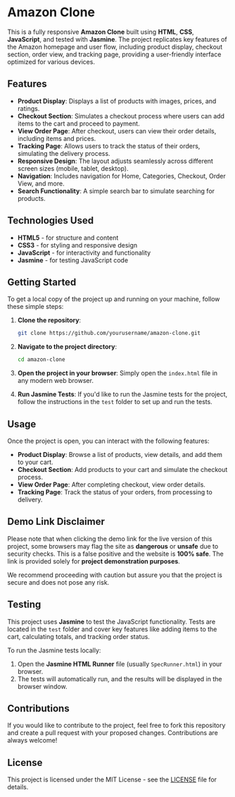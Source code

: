 # Amazon Clone

This is a fully responsive **Amazon Clone** built using **HTML**, **CSS**, **JavaScript**, and tested with **Jasmine**. The project replicates key features of the Amazon homepage and user flow, including product display, checkout section, order view, and tracking page, providing a user-friendly interface optimized for various devices.

## Features

- **Product Display**: Displays a list of products with images, prices, and ratings.
- **Checkout Section**: Simulates a checkout process where users can add items to the cart and proceed to payment.
- **View Order Page**: After checkout, users can view their order details, including items and prices.
- **Tracking Page**: Allows users to track the status of their orders, simulating the delivery process.
- **Responsive Design**: The layout adjusts seamlessly across different screen sizes (mobile, tablet, desktop).
- **Navigation**: Includes navigation for Home, Categories, Checkout, Order View, and more.
- **Search Functionality**: A simple search bar to simulate searching for products.

## Technologies Used

- **HTML5** - for structure and content
- **CSS3** - for styling and responsive design
- **JavaScript** - for interactivity and functionality
- **Jasmine** - for testing JavaScript code

## Getting Started

To get a local copy of the project up and running on your machine, follow these simple steps:

1. **Clone the repository**:
   ```bash
   git clone https://github.com/yourusername/amazon-clone.git
   ```

2. **Navigate to the project directory**:
   ```bash
   cd amazon-clone
   ```

3. **Open the project in your browser**:
   Simply open the `index.html` file in any modern web browser.

4. **Run Jasmine Tests**:
   If you'd like to run the Jasmine tests for the project, follow the instructions in the `test` folder to set up and run the tests.

## Usage

Once the project is open, you can interact with the following features:

- **Product Display**: Browse a list of products, view details, and add them to your cart.
- **Checkout Section**: Add products to your cart and simulate the checkout process.
- **View Order Page**: After completing checkout, view order details.
- **Tracking Page**: Track the status of your orders, from processing to delivery.

## Demo Link Disclaimer

Please note that when clicking the demo link for the live version of this project, some browsers may flag the site as **dangerous** or **unsafe** due to security checks. This is a false positive and the website is **100% safe**. The link is provided solely for **project demonstration purposes**. 

We recommend proceeding with caution but assure you that the project is secure and does not pose any risk.

## Testing

This project uses **Jasmine** to test the JavaScript functionality. Tests are located in the `test` folder and cover key features like adding items to the cart, calculating totals, and tracking order status.

To run the Jasmine tests locally:

1. Open the **Jasmine HTML Runner** file (usually `SpecRunner.html`) in your browser.
2. The tests will automatically run, and the results will be displayed in the browser window.

## Contributions

If you would like to contribute to the project, feel free to fork this repository and create a pull request with your proposed changes. Contributions are always welcome!

## License

This project is licensed under the MIT License - see the [LICENSE](LICENSE) file for details.
